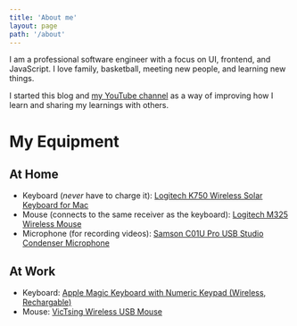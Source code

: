```yaml
---
title: 'About me'
layout: page
path: '/about'
---
```


I am a professional software engineer with a focus on UI, frontend, and JavaScript. I love family, basketball, meeting new people, and learning new things.

I started this blog and [my YouTube channel](https://www.youtube.com/channel/UCPGv2tVqEt6iBFnnMTjnRBA) as a way of improving how I learn and sharing my learnings with others.

# My Equipment

## At Home

- Keyboard (_never_ have to charge it): [Logitech K750 Wireless Solar Keyboard for Mac](https://amzn.to/2RyymwH)
- Mouse (connects to the same receiver as the keyboard): [Logitech M325 Wireless Mouse](https://amzn.to/2YqqqyL)
- Microphone (for recording videos): [Samson C01U Pro USB Studio Condenser Microphone](https://amzn.to/2Yqqej1)

## At Work

- Keyboard: [Apple Magic Keyboard with Numeric Keypad (Wireless, Rechargable)](https://amzn.to/34TRWqU)
- Mouse: [VicTsing Wireless USB Mouse](https://amzn.to/33PBTZW)
